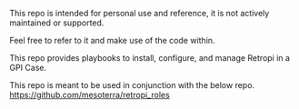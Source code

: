 This repo is intended for personal use and reference, it is not actively maintained or supported.

Feel free to refer to it and make use of the code within.

This repo provides playbooks to install, configure, and manage Retropi in a GPI Case.

This repo is meant to be used in conjunction with the below repo.
https://github.com/mesoterra/retropi_roles

